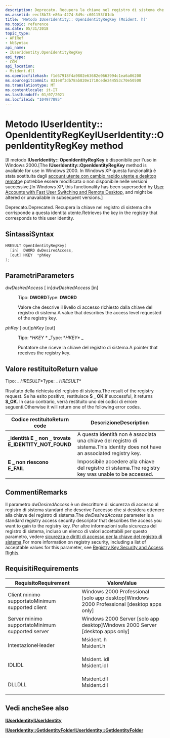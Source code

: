 ```yaml
---
description: Deprecato. Recupera la chiave nel registro di sistema che corrisponde a questa identità utente.
ms.assetid: eecf8b73-e86a-4274-8d9c-c601153f81db
title: 'Metodo IUserIdentity:: OpenIdentityRegKey (Msident. h)'
ms.topic: reference
ms.date: 05/31/2018
topic_type:
- APIRef
- kbSyntax
api_name:
- IUserIdentity.OpenIdentityRegKey
api_type:
- COM
api_location:
- Msident.dll
ms.openlocfilehash: f1d67918f4a9802e63682e0663994c1ea6a06200
ms.sourcegitcommit: 831e8f3db78ab820e1710cede244553c70e50500
ms.translationtype: MT
ms.contentlocale: it-IT
ms.lasthandoff: 01/07/2021
ms.locfileid: "104977895"
---
```

# <a name="iuseridentityopenidentityregkey-method"></a><span data-ttu-id="e8ee7-104">Metodo IUserIdentity:: OpenIdentityRegKey</span><span class="sxs-lookup"><span data-stu-id="e8ee7-104">IUserIdentity::OpenIdentityRegKey method</span></span>

<span data-ttu-id="e8ee7-105">\[Il metodo **IUserIdentity:: OpenIdentityRegKey** è disponibile per l'uso in Windows 2000.</span><span class="sxs-lookup"><span data-stu-id="e8ee7-105">\[The **IUserIdentity::OpenIdentityRegKey** method is available for use in Windows 2000.</span></span> <span data-ttu-id="e8ee7-106">In Windows XP questa funzionalità è stata sostituita dagli [account utente con cambio rapido utente e desktop remoto](fastuserswitching.md)e potrebbe essere modificata o non disponibile nelle versioni successive.\]</span><span class="sxs-lookup"><span data-stu-id="e8ee7-106">In Windows XP, this functionality has been superseded by [User Accounts with Fast User Switching and Remote Desktop](fastuserswitching.md), and might be altered or unavailable in subsequent versions.\]</span></span>

<span data-ttu-id="e8ee7-107">Deprecato.</span><span class="sxs-lookup"><span data-stu-id="e8ee7-107">Deprecated.</span></span> <span data-ttu-id="e8ee7-108">Recupera la chiave nel registro di sistema che corrisponde a questa identità utente.</span><span class="sxs-lookup"><span data-stu-id="e8ee7-108">Retrieves the key in the registry that corresponds to this user identity.</span></span>

## <a name="syntax"></a><span data-ttu-id="e8ee7-109">Sintassi</span><span class="sxs-lookup"><span data-stu-id="e8ee7-109">Syntax</span></span>


```C++
HRESULT OpenIdentityRegKey(
  [in]  DWORD dwDesiredAccess,
  [out] HKEY  *phKey
);
```



## <a name="parameters"></a><span data-ttu-id="e8ee7-110">Parametri</span><span class="sxs-lookup"><span data-stu-id="e8ee7-110">Parameters</span></span>

<dl> <dt>

<span data-ttu-id="e8ee7-111">*dwDesiredAccess* \[ in\]</span><span class="sxs-lookup"><span data-stu-id="e8ee7-111">*dwDesiredAccess* \[in\]</span></span>
</dt> <dd>

<span data-ttu-id="e8ee7-112">Tipo: **DWORD**</span><span class="sxs-lookup"><span data-stu-id="e8ee7-112">Type: **DWORD**</span></span>

<span data-ttu-id="e8ee7-113">Valore che descrive il livello di accesso richiesto dalla chiave del registro di sistema.</span><span class="sxs-lookup"><span data-stu-id="e8ee7-113">A value that describes the access level requested of the registry key.</span></span>

</dd> <dt>

<span data-ttu-id="e8ee7-114">*phKey* \[ out\]</span><span class="sxs-lookup"><span data-stu-id="e8ee7-114">*phKey* \[out\]</span></span>
</dt> <dd>

<span data-ttu-id="e8ee7-115">Tipo: \**HKEY \** _</span><span class="sxs-lookup"><span data-stu-id="e8ee7-115">Type: \**HKEY\** _</span></span>

<span data-ttu-id="e8ee7-116">Puntatore che riceve la chiave del registro di sistema.</span><span class="sxs-lookup"><span data-stu-id="e8ee7-116">A pointer that receives the registry key.</span></span>

</dd> </dl>

## <a name="return-value"></a><span data-ttu-id="e8ee7-117">Valore restituito</span><span class="sxs-lookup"><span data-stu-id="e8ee7-117">Return value</span></span>

<span data-ttu-id="e8ee7-118">Tipo: _ *HRESULT*\*</span><span class="sxs-lookup"><span data-stu-id="e8ee7-118">Type: _ *HRESULT*\*</span></span>

<span data-ttu-id="e8ee7-119">Risultato della richiesta del registro di sistema.</span><span class="sxs-lookup"><span data-stu-id="e8ee7-119">The result of the registry request.</span></span> <span data-ttu-id="e8ee7-120">Se ha esito positivo, restituisce **S \_ OK**.</span><span class="sxs-lookup"><span data-stu-id="e8ee7-120">If successful, it returns **S\_OK**.</span></span> <span data-ttu-id="e8ee7-121">In caso contrario, verrà restituito uno dei codici di errore seguenti.</span><span class="sxs-lookup"><span data-stu-id="e8ee7-121">Otherwise it will return one of the following error codes.</span></span>



| <span data-ttu-id="e8ee7-122">Codice restituito</span><span class="sxs-lookup"><span data-stu-id="e8ee7-122">Return code</span></span>                                                                                            | <span data-ttu-id="e8ee7-123">Descrizione</span><span class="sxs-lookup"><span data-stu-id="e8ee7-123">Description</span></span>                                                        |
|--------------------------------------------------------------------------------------------------------|--------------------------------------------------------------------|
| <dl> <span data-ttu-id="e8ee7-124"><dt>**\_identità E \_ non \_ trovate**</dt></span><span class="sxs-lookup"><span data-stu-id="e8ee7-124"><dt>**E\_IDENTITY\_NOT\_FOUND**</dt></span></span> </dl> | <span data-ttu-id="e8ee7-125">A questa identità non è associata una chiave del registro di sistema.</span><span class="sxs-lookup"><span data-stu-id="e8ee7-125">This identity does not have an associated registry key.</span></span><br/> |
| <dl> <span data-ttu-id="e8ee7-126"><dt>**E \_ non riescono**</dt></span><span class="sxs-lookup"><span data-stu-id="e8ee7-126"><dt>**E\_FAIL**</dt></span></span> </dl>                 | <span data-ttu-id="e8ee7-127">Impossibile accedere alla chiave del registro di sistema.</span><span class="sxs-lookup"><span data-stu-id="e8ee7-127">The registry key was unable to be accessed.</span></span><br/>             |



 

## <a name="remarks"></a><span data-ttu-id="e8ee7-128">Commenti</span><span class="sxs-lookup"><span data-stu-id="e8ee7-128">Remarks</span></span>

<span data-ttu-id="e8ee7-129">Il parametro *dwDesiredAccess* è un descrittore di sicurezza di accesso al registro di sistema standard che descrive l'accesso che si desidera ottenere alla chiave del registro di sistema.</span><span class="sxs-lookup"><span data-stu-id="e8ee7-129">The *dwDesiredAccess* parameter is a standard registry access security descriptor that describes the access you want to gain to the registry key.</span></span> <span data-ttu-id="e8ee7-130">Per altre informazioni sulla sicurezza del registro di sistema, incluso un elenco di valori accettabili per questo parametro, vedere [sicurezza e diritti di accesso per la chiave del registro di sistema](../sysinfo/registry-key-security-and-access-rights.md).</span><span class="sxs-lookup"><span data-stu-id="e8ee7-130">For more information on registry security, including a list of acceptable values for this parameter, see [Registry Key Security and Access Rights](../sysinfo/registry-key-security-and-access-rights.md).</span></span>

## <a name="requirements"></a><span data-ttu-id="e8ee7-131">Requisiti</span><span class="sxs-lookup"><span data-stu-id="e8ee7-131">Requirements</span></span>



| <span data-ttu-id="e8ee7-132">Requisito</span><span class="sxs-lookup"><span data-stu-id="e8ee7-132">Requirement</span></span> | <span data-ttu-id="e8ee7-133">Valore</span><span class="sxs-lookup"><span data-stu-id="e8ee7-133">Value</span></span> |
|-------------------------------------|----------------------------------------------------------------------------------------|
| <span data-ttu-id="e8ee7-134">Client minimo supportato</span><span class="sxs-lookup"><span data-stu-id="e8ee7-134">Minimum supported client</span></span><br/> | <span data-ttu-id="e8ee7-135">Windows 2000 Professional \[solo app desktop\]</span><span class="sxs-lookup"><span data-stu-id="e8ee7-135">Windows 2000 Professional \[desktop apps only\]</span></span><br/>                             |
| <span data-ttu-id="e8ee7-136">Server minimo supportato</span><span class="sxs-lookup"><span data-stu-id="e8ee7-136">Minimum supported server</span></span><br/> | <span data-ttu-id="e8ee7-137">Windows 2000 Server \[solo app desktop\]</span><span class="sxs-lookup"><span data-stu-id="e8ee7-137">Windows 2000 Server \[desktop apps only\]</span></span><br/>                                   |
| <span data-ttu-id="e8ee7-138">Intestazione</span><span class="sxs-lookup"><span data-stu-id="e8ee7-138">Header</span></span><br/>                   | <dl> <span data-ttu-id="e8ee7-139"><dt>Msident. h</dt></span><span class="sxs-lookup"><span data-stu-id="e8ee7-139"><dt>Msident.h</dt></span></span> </dl>   |
| <span data-ttu-id="e8ee7-140">IDL</span><span class="sxs-lookup"><span data-stu-id="e8ee7-140">IDL</span></span><br/>                      | <dl> <span data-ttu-id="e8ee7-141"><dt>Msident. idl</dt></span><span class="sxs-lookup"><span data-stu-id="e8ee7-141"><dt>Msident.idl</dt></span></span> </dl> |
| <span data-ttu-id="e8ee7-142">DLL</span><span class="sxs-lookup"><span data-stu-id="e8ee7-142">DLL</span></span><br/>                      | <dl> <span data-ttu-id="e8ee7-143"><dt>Msident.dll</dt></span><span class="sxs-lookup"><span data-stu-id="e8ee7-143"><dt>Msident.dll</dt></span></span> </dl> |



## <a name="see-also"></a><span data-ttu-id="e8ee7-144">Vedi anche</span><span class="sxs-lookup"><span data-stu-id="e8ee7-144">See also</span></span>

<dl> <dt>

[<span data-ttu-id="e8ee7-145">**IUserIdentity**</span><span class="sxs-lookup"><span data-stu-id="e8ee7-145">**IUserIdentity**</span></span>](iuseridentity.md)
</dt> <dt>

[<span data-ttu-id="e8ee7-146">**IUserIdentity::GetIdentityFolder**</span><span class="sxs-lookup"><span data-stu-id="e8ee7-146">**IUserIdentity::GetIdentityFolder**</span></span>](iuseridentity-getidentityfolder.md)
</dt> </dl>

 

 
